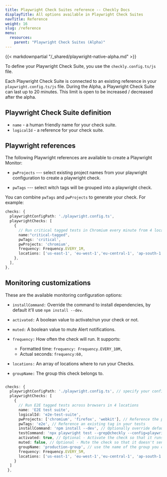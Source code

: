 ```yaml
---
title: Playwright Check Suites reference -- Checkly Docs
displayTitle: All options available in Playwright Check Suites
navTitle: Reference
weight: 16
slug: /reference
menu:
  resources:
    parent: "Playwright Check Suites (Alpha)"
---
```


{{< markdownpartial "/_shared/playwright-native-alpha.md" >}}

To define your Playwright Check Suite, you use the `checkly.config.ts/js` file.

Each Playwright Check Suite is connected to an existing reference in your `playwright.config.ts/js` file. 
During the Alpha, a Playwright Check Suite can last up to 20 minutes. This limit is open to be increased / decreased after the alpha.

## Playwright Check Suite definition

* `name` - a human friendly name for your check suite.
* `logicalId` - a reference for your check suite.

## Playwright references

The following Playwright references are available to create a Playwright Monitor:

* `pwProjects` --- select existing project names from your playwright configuration to create a playwright check.

* `pwTags` --- select witch tags will be grouped into a playwright check.

You can combine `pwTags` and `pwProjects` to generate your check. For example: 

```typescript {title="checkly.config.ts"}
checks: {
  playwrightConfigPath: './playwright.config.ts',
  playwrightChecks: [
    {
      // Run critical tagged tests in Chromium every minute from 4 locations
      name:"critical-tagged",
      pwTags: 'critical',
      pwProjects: 'chromium',
      frequency: Frequency.EVERY_1M,
      locations: ['us-east-1', 'eu-west-1','eu-central-1', 'ap-south-1'],
    },
  ],
},
```

## Monitoring customizations

These are the available monitoring configuration options:

* `installCommand:` Override the command to install dependencies, by default it'll use `npm install --dev`.

* `activated:` A boolean value to activate/run your check or not.

* `muted:` A boolean value to mute Alert notifications.

* `frequency:` How often the check will run. It supports:
  * Formatted time: `frequency: Frequency.EVERY_10M,`
  * Actual seconds: `frequency:60,`

* `locations:` An array of locations where to run your Checks.

* `groupName:` The group this check belongs to.

```typescript {title="checkly.config.ts"}

checks: {
  playwrightConfigPath: './playwright.config.ts', // specify your config file
  playwrightChecks: [
    {
      // Run E2E tagged tests across browsers in 4 locations
      name: 'E2E test suite',
      logicalId: 'e2e-test-suite',
      pwProjects: ['chromium', 'firefox', 'webkit'], // Reference the project or projects in playwright.config file
      pwTags: 'e2e', // Reference an existing tag in your tests
      installCommand: 'npm install --dev', // Optionally override default dependencies install command
      testCommand: 'npx playwright test --grep@checkly --config=playwright.foo.config.ts', //Optionally override the default test command
      activated: true, // Optional - Activate the check so that it runs on a schedule, true by default
      muted: false, // Optional - Mute the check so that it doesn't send alerts
      groupName: 'production-group', // use the name of the group you created
      frequency: Frequency.EVERY_5M,
      locations: ['us-east-1', 'eu-west-1','eu-central-1', 'ap-south-1'],
    }
  ]
 },
```
